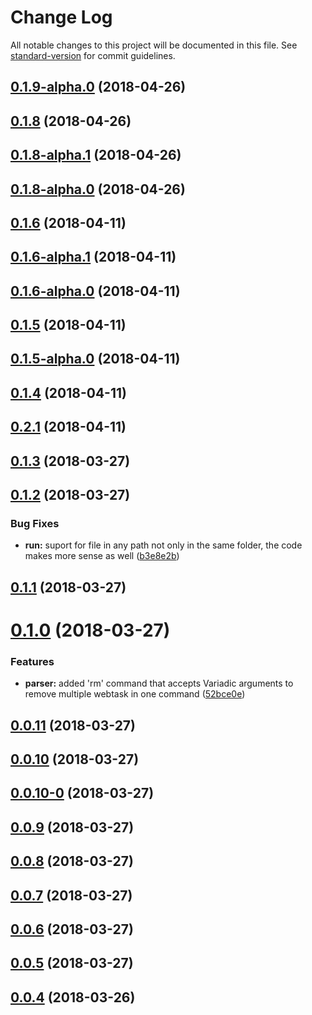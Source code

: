 # Change Log

All notable changes to this project will be documented in this file. See [standard-version](https://github.com/conventional-changelog/standard-version) for commit guidelines.

<a name="0.1.9-alpha.0"></a>
## [0.1.9-alpha.0](https://github.com/ildella/wt-cli-workflow/compare/v0.1.8...v0.1.9-alpha.0) (2018-04-26)



<a name="0.1.8"></a>
## [0.1.8](https://github.com/ildella/wt-cli-workflow/compare/v0.1.8-alpha.1...v0.1.8) (2018-04-26)



<a name="0.1.8-alpha.1"></a>
## [0.1.8-alpha.1](https://github.com/ildella/wt-cli-workflow/compare/v0.1.8-alpha.0...v0.1.8-alpha.1) (2018-04-26)



<a name="0.1.8-alpha.0"></a>
## [0.1.8-alpha.0](https://github.com/ildella/wt-cli-workflow/compare/v0.1.6...v0.1.8-alpha.0) (2018-04-26)



<a name="0.1.6"></a>
## [0.1.6](https://github.com/ildella/wt-cli-workflow/compare/v0.1.6-alpha.1...v0.1.6) (2018-04-11)



<a name="0.1.6-alpha.1"></a>
## [0.1.6-alpha.1](https://github.com/ildella/wt-cli-workflow/compare/v0.1.6-alpha.0...v0.1.6-alpha.1) (2018-04-11)



<a name="0.1.6-alpha.0"></a>
## [0.1.6-alpha.0](https://github.com/ildella/wt-cli-workflow/compare/v0.1.5...v0.1.6-alpha.0) (2018-04-11)



<a name="0.1.5"></a>
## [0.1.5](https://github.com/ildella/wt-cli-workflow/compare/v0.1.5-alpha.0...v0.1.5) (2018-04-11)



<a name="0.1.5-alpha.0"></a>
## [0.1.5-alpha.0](https://github.com/ildella/wt-cli-workflow/compare/v0.1.4...v0.1.5-alpha.0) (2018-04-11)



<a name="0.1.4"></a>
## [0.1.4](https://github.com/ildella/wt-cli-workflow/compare/v0.2.1...v0.1.4) (2018-04-11)



<a name="0.2.1"></a>
## [0.2.1](https://github.com/ildella/wt-cli-workflow/compare/v0.2.0...v0.2.1) (2018-04-11)



<a name="0.1.3"></a>
## [0.1.3](https://github.com/ildella/wt-cli-workflow/compare/v0.1.2...v0.1.3) (2018-03-27)



<a name="0.1.2"></a>
## [0.1.2](https://github.com/ildella/wt-cli-workflow/compare/v0.1.1...v0.1.2) (2018-03-27)


### Bug Fixes

* **run:** suport for file in any path not only in the same folder, the code makes more sense as well ([b3e8e2b](https://github.com/ildella/wt-cli-workflow/commit/b3e8e2b))



<a name="0.1.1"></a>
## [0.1.1](https://github.com/ildella/wt-cli-workflow/compare/v0.1.0...v0.1.1) (2018-03-27)



<a name="0.1.0"></a>
# [0.1.0](https://github.com/ildella/wt-cli-workflow/compare/v0.0.11...v0.1.0) (2018-03-27)


### Features

* **parser:** added 'rm' command that accepts Variadic arguments to remove multiple webtask in one command ([52bce0e](https://github.com/ildella/wt-cli-workflow/commit/52bce0e))



<a name="0.0.11"></a>
## [0.0.11](https://github.com/ildella/wt-cli-workflow/compare/v0.0.10...v0.0.11) (2018-03-27)



<a name="0.0.10"></a>
## [0.0.10](https://github.com/ildella/wt-cli-workflow/compare/v0.0.10-0...v0.0.10) (2018-03-27)



<a name="0.0.10-0"></a>
## [0.0.10-0](https://github.com/ildella/wt-cli-workflow/compare/v0.0.9...v0.0.10-0) (2018-03-27)



<a name="0.0.9"></a>
## [0.0.9](https://github.com/ildella/wt-cli-workflow/compare/v0.0.8...v0.0.9) (2018-03-27)



<a name="0.0.8"></a>
## [0.0.8](https://github.com/ildella/wt-cli-workflow/compare/v0.0.7...v0.0.8) (2018-03-27)



<a name="0.0.7"></a>
## [0.0.7](https://github.com/ildella/wt-cli-workflow/compare/v0.0.6...v0.0.7) (2018-03-27)



<a name="0.0.6"></a>
## [0.0.6](https://github.com/ildella/wt-cli-workflow/compare/v0.0.5...v0.0.6) (2018-03-27)



<a name="0.0.5"></a>
## [0.0.5](https://github.com/ildella/wt-cli-workflow/compare/v0.0.4...v0.0.5) (2018-03-27)



<a name="0.0.4"></a>
## [0.0.4](https://github.com/ildella/wt-cli-workflow/compare/v0.0.3...v0.0.4) (2018-03-26)
